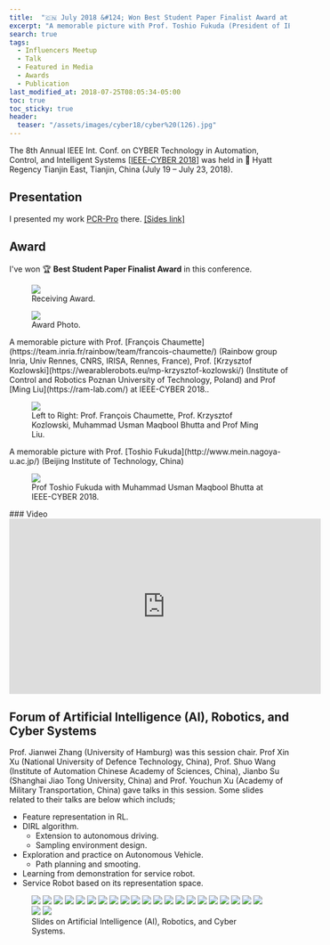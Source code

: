 ```yaml
---
title:  "🇨🇳 July 2018 &#124; Won Best Student Paper Finalist Award at IEEE-CYBER 2018"
excerpt: "A memorable picture with Prof. Toshio Fukuda (President of IEEE). I've presented PCR-Pro at IEEE Int. Conf. on CYBER Technology in Automation, Control, and Intelligent Systems 2018, and won **Best Student Paper Finalist Award :)**"
search: true
tags: 
  - Influencers Meetup
  - Talk
  - Featured in Media
  - Awards
  - Publication
last_modified_at: 2018-07-25T08:05:34-05:00
toc: true
toc_sticky: true
header:
  teaser: "/assets/images/cyber18/cyber%20(126).jpg"
---
```

The 8th Annual IEEE Int. Conf. on CYBER Technology in Automation, Control, and Intelligent Systems [[IEEE-CYBER 2018](http://www.ieee-cyber.org/2018/)] was held in :triangular_flag_on_post: Hyatt Regency Tianjin East, Tianjin, China (July 19 – July 23, 2018).
## Presentation
I presented my work [PCR-Pro](https://sites.google.com/view/pcr-pro) there. [[Sides link]](/assets/pdf/presentation-cyber.pdf)
## Award
I've won :trophy: **Best Student Paper Finalist Award** in this conference. 
<figure>
    <a href="/assets/images/cyber18/ieee-cyber-award1.jpeg"><img src="/assets/images/cyber18/ieee-cyber-award1.jpeg"></a>
    <figcaption>Receiving Award.</figcaption>
</figure>
<figure>
    <a href="/assets/images/cyber18/ieee-cyber-award.jpg"><img src="/assets/images/cyber18/ieee-cyber-award.jpg"></a>
    <figcaption>Award Photo.</figcaption>
</figure>
A memorable picture with Prof. [François Chaumette](https://team.inria.fr/rainbow/team/francois-chaumette/) (Rainbow group Inria, Univ Rennes, CNRS, IRISA, Rennes, France), Prof. [Krzysztof Kozlowski](https://wearablerobots.eu/mp-krzysztof-kozlowski/) (Institute of Control and Robotics
Poznan University of Technology, Poland) and Prof [Ming Liu](https://ram-lab.com/) at IEEE-CYBER 2018..
<figure>
    <a href="/assets/images/cyber18/cyber%20(125).jpg"><img src="/assets/images/cyber18/cyber%20(125).jpg"></a>
    <figcaption>Left to Right: Prof. François Chaumette, Prof. Krzysztof Kozlowski, Muhammad Usman Maqbool Bhutta and Prof Ming Liu.</figcaption>
</figure>
A memorable picture with Prof. [Toshio Fukuda](http://www.mein.nagoya-u.ac.jp/) (Beijing Institute of Technology, China)
<figure>
    <a href="/assets/images/cyber18/cyber%20(126).jpg"><img src="/assets/images/cyber18/cyber%20(126).jpg"></a>
    <figcaption>Prof Toshio Fukuda with Muhammad Usman Maqbool Bhutta at IEEE-CYBER 2018.</figcaption>
</figure>
### Video
<iframe width="560" height="315" src="https://www.youtube.com/embed/_cXbt5FJTzk" frameborder="0" allow="autoplay; encrypted-media" allowfullscreen></iframe>

## Forum of Artificial Intelligence (AI), Robotics, and Cyber Systems
Prof. Jianwei Zhang (University of Hamburg) was this session chair. Prof Xin Xu (National University of Defence Technology, China), Prof. Shuo Wang (Institute of Automation Chinese Academy of Sciences, China), Jianbo Su (Shanghai Jiao Tong University, China) and Prof. Youchun Xu (Academy of Military Transportation, China) gave talks in this session.
Some slides related to their talks are below which includs;
* Feature representation in RL.
* DIRL algorithm.
  * Extension to autonomous driving.
  * Sampling environment design.
* Exploration and practice on Autonomous Vehicle.
  * Path planning and smooting.
* Learning from demonstration for service robot.
* Service Robot based on its representation space.
<figure class="half">
    <a href="/assets/images/cyber18/cyber%20(66).jpg"><img src="/assets/images/cyber18/cyber%20(66).jpg"></a>
    <a href="/assets/images/cyber18/cyber%20(67).jpg"><img src="/assets/images/cyber18/cyber%20(67).jpg"></a>
    <a href="/assets/images/cyber18/cyber%20(68).jpg"><img src="/assets/images/cyber18/cyber%20(68).jpg"></a>
    <a href="/assets/images/cyber18/cyber%20(69).jpg"><img src="/assets/images/cyber18/cyber%20(69).jpg"></a>
    <a href="/assets/images/cyber18/cyber%20(70).jpg"><img src="/assets/images/cyber18/cyber%20(70).jpg"></a>
    <a href="/assets/images/cyber18/cyber%20(71).jpg"><img src="/assets/images/cyber18/cyber%20(71).jpg"></a>
    <a href="/assets/images/cyber18/cyber%20(72).jpg"><img src="/assets/images/cyber18/cyber%20(72).jpg"></a>
    <a href="/assets/images/cyber18/cyber%20(74).jpg"><img src="/assets/images/cyber18/cyber%20(74).jpg"></a>
    <a href="/assets/images/cyber18/cyber%20(76).jpg"><img src="/assets/images/cyber18/cyber%20(76).jpg"></a>
    <a href="/assets/images/cyber18/cyber%20(77).jpg"><img src="/assets/images/cyber18/cyber%20(77).jpg"></a>
    <a href="/assets/images/cyber18/cyber%20(78).jpg"><img src="/assets/images/cyber18/cyber%20(78).jpg"></a>
    <a href="/assets/images/cyber18/cyber%20(79).jpg"><img src="/assets/images/cyber18/cyber%20(79).jpg"></a>
    <a href="/assets/images/cyber18/cyber%20(80).jpg"><img src="/assets/images/cyber18/cyber%20(80).jpg"></a>
    <a href="/assets/images/cyber18/cyber%20(81).jpg"><img src="/assets/images/cyber18/cyber%20(81).jpg"></a>
    <a href="/assets/images/cyber18/cyber%20(82).jpg"><img src="/assets/images/cyber18/cyber%20(82).jpg"></a>
    <a href="/assets/images/cyber18/cyber%20(83).jpg"><img src="/assets/images/cyber18/cyber%20(83).jpg"></a>
    <a href="/assets/images/cyber18/cyber%20(84).jpg"><img src="/assets/images/cyber18/cyber%20(84).jpg"></a>
    <a href="/assets/images/cyber18/cyber%20(85).jpg"><img src="/assets/images/cyber18/cyber%20(85).jpg"></a>
    <a href="/assets/images/cyber18/cyber%20(87).jpg"><img src="/assets/images/cyber18/cyber%20(87).jpg"></a>
    <a href="/assets/images/cyber18/cyber%20(88).jpg"><img src="/assets/images/cyber18/cyber%20(88).jpg"></a>
    <a href="/assets/images/cyber18/cyber%20(90).jpg"><img src="/assets/images/cyber18/cyber%20(90).jpg"></a>
    <a href="/assets/images/cyber18/cyber%20(91).jpg"><img src="/assets/images/cyber18/cyber%20(91).jpg"></a>
    <a href="/assets/images/cyber18/cyber%20(92).jpg"><img src="/assets/images/cyber18/cyber%20(92).jpg"></a>
    <figcaption>Slides on Artificial Intelligence (AI), Robotics, and Cyber Systems.</figcaption>
</figure>

